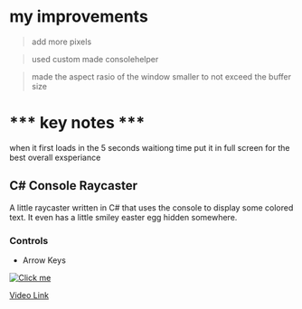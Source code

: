 # my improvements
>add more pixels

>used custom made consolehelper

>made the aspect rasio of the window smaller to not exceed the buffer size

# *** key notes ***
when it first loads in the 5 seconds waitiong time put it in full screen for the best overall exsperiance

## C# Console Raycaster
A little raycaster written in C# that uses the console to display some colored text. It even has a little smiley easter egg hidden somewhere.

### Controls
- Arrow Keys


[![Click me](https://imgur.com/UKBMB5A.png)](https://drive.google.com/open?id=12RNsgTEl_DemJgIYGS6BzSH-296VEYcK)

[Video Link](https://drive.google.com/file/d/12RNsgTEl_DemJgIYGS6BzSH-296VEYcK/view)
